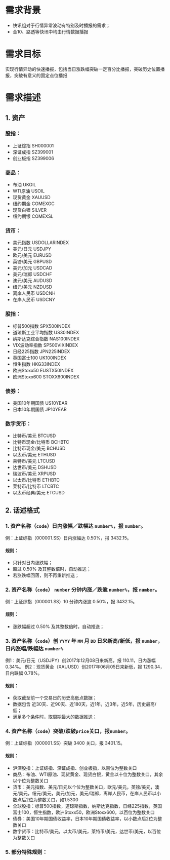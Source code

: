 # 需求背景

- 快讯组对于行情异常波动有特别及时播报的需求；
- 金10、路透等快讯中均由行情数据播报

# 需求目标

实现行情异动的快速播报，包括当日涨跌幅突破一定百分比播报，突破历史位置播报，突破有意义的固定点位播报

# 需求描述

## 1. 资产

### 股指：

- 上证综指 SH000001
- 深证成指 SZ399001
- 创业板指 SZ399006

### 商品：

- 布油 UKOIL
- WTI原油 USOIL
- 现货黄金 XAUUSD
- 纽约期金 COMEXGC
- 现货白银 SILVER
- 纽约期银 COMEXSL

### 货币：

- 美元指数 USDOLLARINDEX
- 美元/日元 USDJPY
- 欧元/美元 EURUSD
- 英镑/美元 GBPUSD
- 美元/加元 USDCAD
- 美元/瑞郎 USDCHF
- 澳元/美元 AUDUSD
- 纽元/美元 NZDUSD
- 离岸人民币 USDCNH
- 在岸人民币 USDCNY

### 股指：

- 标普500指数 SPX500INDEX
- 道琼斯工业平均指数 US30INDEX
- 纳斯达克综合指数 NAS100INDEX   
- VIX波动率指数 SP500VIXINDEX
- 日经225指数 JPN225INDEX
- 英国富士100 UK100INDEX
- 恒生指数 HKG33INDEX
- 欧洲Stoxx50 EUSTX50INDEX
- 欧洲Stoxx600 STOXX600INDEX

### 债券：

- 美国10年期国债 US10YEAR
- 日本10年期国债 JP10YEAR

### 数字货币：

- 比特币/美元 BTCUSD
- 比特币现金/比特币 BCHBTC
- 比特币现金/美元 BCHUSD
- 以太币/美元 ETHUSD
- 莱特币/美元 LTCUSD
- 达世币/美元 DSHUSD
- 瑞波币/美元 XRPUSD
- 以太币/比特币 ETHBTC
- 莱特币/比特币 LTCBTC
- 以太币经典/美元 ETCUSD

## 2. 话述格式

### 1. 资产名称（`code`）日内涨幅／跌幅达 `number%`，报 `number`。

例：上证综指（000001.SS）日内涨幅达 0.50%，报 3432.15。

#### 规则：

- 只针对日内涨跌幅；
- 超过 0.50% 及其整数倍时，自动推送；
- 若涨跌幅回落，则不再重新推送；

### 2. 资产名称（`code`） `number` 分钟内涨／跌逾 `number%`，报 `number`。

例：上证综指（000001.SS）10 分钟内涨逾 0.50%，报 3432.15。

#### 规则：

- 涨跌幅超过 0.50% 及其整数倍时，自动推送；

### 3. 资产名称（`code`）创 `YYYY` 年 `MM` 月 `DD` 日来新高/新低，报 `number`，日内涨幅/跌幅达 `number%`

例1：美元/日元（USDJPY）创2017年12月08日来新高，报 110.11，日内涨幅 0.34%。
例2：现货黄金（XAUUSD）创2017年06月05日来新低，报 1290.34，日内跌幅 0.78%。

#### 规则：

- 获取截至前一个交易日的历史高低点数据；
- 数据包含 近30天、近90天、近180天，近1年，近3年，近5年，历史最高/低；
- 满足多个条件时，取周期最大的数据推送；

### 4. 资产名称（`code`）突破/跌破`price`关口，报`number`。

例：上证综指（000001.SS）突破 3400 关口，报 3401.15。

#### 规则：

- 沪深股指：上证综指、深证成指、创业板指，以百位为整数关口
- 商品：布油、WTI原油、现货黄金、现货白银，黄金以十位为整数关口，其余以个位为整数关口
- 货币：美元指数、美元/日元以个位为整数关口，欧元/美元，英镑/美元，澳元/美元，纽元/美元，美元/加元，美元/瑞郎，离岸人民币，在岸人民币以小数点后2位为整数关口，如1.5300
- 全球股指：标普500指数，道琼斯指数，纳斯达克指数，日经225指数，英国富士100，恒生指数，欧洲Stoxx50，欧洲Stoxx600，以百位为整数关口
- 债券：美国10年期国债收益率，日本10年期国债收益率，以小数点后2位为整数关口
- 数字货币：比特币/美元，以太币/美元，莱特币/美元，达世币/美元，以百位为整数关口

### 5. 部分特殊规则：

